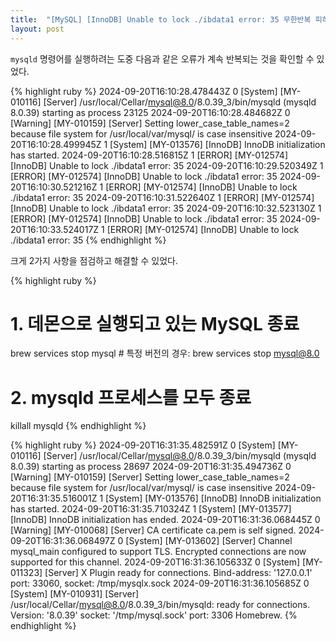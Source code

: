 ```yaml
---
title:  "[MySQL] [InnoDB] Unable to lock ./ibdata1 error: 35 무한반복 피하기"
layout: post
---
```

`mysqld` 명령어를 실행하려는 도중 다음과 같은 오류가 계속 반복되는 것을 확인할 수 있었다.

{% highlight ruby %}
2024-09-20T16:10:28.478443Z 0 [System] [MY-010116] [Server] /usr/local/Cellar/mysql@8.0/8.0.39_3/bin/mysqld (mysqld 8.0.39) starting as process 23125
2024-09-20T16:10:28.484682Z 0 [Warning] [MY-010159] [Server] Setting lower_case_table_names=2 because file system for /usr/local/var/mysql/ is case insensitive
2024-09-20T16:10:28.499945Z 1 [System] [MY-013576] [InnoDB] InnoDB initialization has started.
2024-09-20T16:10:28.516815Z 1 [ERROR] [MY-012574] [InnoDB] Unable to lock ./ibdata1 error: 35
2024-09-20T16:10:29.520349Z 1 [ERROR] [MY-012574] [InnoDB] Unable to lock ./ibdata1 error: 35
2024-09-20T16:10:30.521216Z 1 [ERROR] [MY-012574] [InnoDB] Unable to lock ./ibdata1 error: 35
2024-09-20T16:10:31.522640Z 1 [ERROR] [MY-012574] [InnoDB] Unable to lock ./ibdata1 error: 35
2024-09-20T16:10:32.523130Z 1 [ERROR] [MY-012574] [InnoDB] Unable to lock ./ibdata1 error: 35
2024-09-20T16:10:33.524017Z 1 [ERROR] [MY-012574] [InnoDB] Unable to lock ./ibdata1 error: 35
{% endhighlight %}

크게 2가지 사항을 점검하고 해결할 수 있었다.

{% highlight ruby %}
# 1. 데몬으로 실행되고 있는 MySQL 종료
brew services stop mysql # 특정 버전의 경우: brew services stop mysql@8.0

# 2. mysqld 프로세스를 모두 종료
killall mysqld
{% endhighlight %}

{% highlight ruby %}
2024-09-20T16:31:35.482591Z 0 [System] [MY-010116] [Server] /usr/local/Cellar/mysql@8.0/8.0.39_3/bin/mysqld (mysqld 8.0.39) starting as process 28697
2024-09-20T16:31:35.494736Z 0 [Warning] [MY-010159] [Server] Setting lower_case_table_names=2 because file system for /usr/local/var/mysql/ is case insensitive
2024-09-20T16:31:35.516001Z 1 [System] [MY-013576] [InnoDB] InnoDB initialization has started.
2024-09-20T16:31:35.710324Z 1 [System] [MY-013577] [InnoDB] InnoDB initialization has ended.
2024-09-20T16:31:36.068445Z 0 [Warning] [MY-010068] [Server] CA certificate ca.pem is self signed.
2024-09-20T16:31:36.068497Z 0 [System] [MY-013602] [Server] Channel mysql_main configured to support TLS. Encrypted connections are now supported for this channel.
2024-09-20T16:31:36.105633Z 0 [System] [MY-011323] [Server] X Plugin ready for connections. Bind-address: '127.0.0.1' port: 33060, socket: /tmp/mysqlx.sock
2024-09-20T16:31:36.105685Z 0 [System] [MY-010931] [Server] /usr/local/Cellar/mysql@8.0/8.0.39_3/bin/mysqld: ready for connections. Version: '8.0.39'  socket: '/tmp/mysql.sock'  port: 3306  Homebrew.
{% endhighlight %}